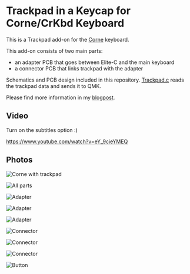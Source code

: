 # Trackpad in a Keycap for Corne/CrKbd Keyboard

This is a Trackpad add-on for the [Corne](https://github.com/foostan/crkbd) keyboard.

This add-on consists of two main parts:
- an adapter PCB that goes between Elite-C and the main keyboard
- a connector PCB that links trackpad with the adapter

Schematics and PCB design included in this repository.
[Trackpad.c](https://github.com/vlukash/qmk_firmware/blob/master/keyboards/crkbd/keymaps/vlukash_trackpad/trackpad.c) reads the trackpad data and sends it to QMK.

Please find more information in my [blogpost](https://vlukash.com/2019/01/15/trackpad-in-keycap-corne-crkbd-keyboard/).

## Video
Turn on the subtitles option :)

https://www.youtube.com/watch?v=eY_9cieYMEQ

## Photos
![Corne with trackpad](https://vlukashevych.files.wordpress.com/2019/01/img_4735.jpg)

![All parts](https://vlukashevych.files.wordpress.com/2019/01/img_4709.jpg)

![Adapter](https://vlukashevych.files.wordpress.com/2019/01/trackpad-controller.jpg)

![Adapter](https://vlukashevych.files.wordpress.com/2019/01/img_4769.jpg)

![Adapter](https://vlukashevych.files.wordpress.com/2019/01/img_4760.jpg)

![Connector](https://vlukashevych.files.wordpress.com/2019/01/trackpad-connector.jpg)

![Connector](https://vlukashevych.files.wordpress.com/2019/01/img_4774.jpg)

![Connector](https://vlukashevych.files.wordpress.com/2019/01/img_4777.jpg)

![Button](https://vlukashevych.files.wordpress.com/2019/01/img_4715.jpg)

